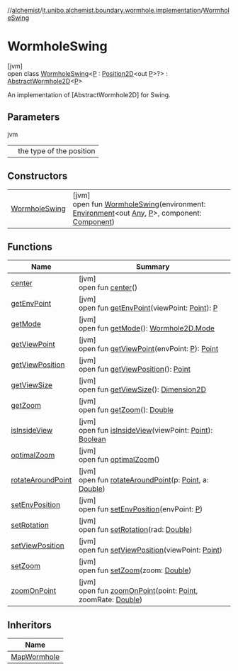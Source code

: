 //[alchemist](../../../index.md)/[it.unibo.alchemist.boundary.wormhole.implementation](../index.md)/[WormholeSwing](index.md)

# WormholeSwing

[jvm]\
open class [WormholeSwing](index.md)<[P](index.md) : [Position2D](../../it.unibo.alchemist.model.interfaces/-position2-d/index.md)<out [P](../../it.unibo.alchemist.boundary.interfaces/-graphical2-d-output-monitor/index.md)>?> : [AbstractWormhole2D](../-abstract-wormhole2-d/index.md)<[P](../../it.unibo.alchemist.boundary.interfaces/-graphical2-d-output-monitor/index.md)> 

An implementation of [AbstractWormhole2D] for Swing.

## Parameters

jvm

| | |
|---|---|
| <P> | the type of the position |

## Constructors

| | |
|---|---|
| [WormholeSwing](-wormhole-swing.md) | [jvm]<br>open fun [WormholeSwing](-wormhole-swing.md)(environment: [Environment](../../it.unibo.alchemist.model.interfaces/-environment/index.md)<out [Any](https://kotlinlang.org/api/latest/jvm/stdlib/kotlin/-any/index.html), [P](../../it.unibo.alchemist.boundary.interfaces/-graphical2-d-output-monitor/index.md)>, component: [Component](https://docs.oracle.com/javase/8/docs/api/java/awt/Component.html)) |

## Functions

| Name | Summary |
|---|---|
| [center](../-abstract-wormhole2-d/center.md) | [jvm]<br>open fun [center](../-abstract-wormhole2-d/center.md)() |
| [getEnvPoint](../-abstract-wormhole2-d/get-env-point.md) | [jvm]<br>open fun [getEnvPoint](../-abstract-wormhole2-d/get-env-point.md)(viewPoint: [Point](https://docs.oracle.com/javase/8/docs/api/java/awt/Point.html)): [P](../../it.unibo.alchemist.boundary.interfaces/-graphical2-d-output-monitor/index.md) |
| [getMode](../-map-wormhole/index.md#12876278%2FFunctions%2F-267951372) | [jvm]<br>open fun [getMode](../-map-wormhole/index.md#12876278%2FFunctions%2F-267951372)(): [Wormhole2D.Mode](../../it.unibo.alchemist.boundary.wormhole.interfaces/-wormhole2-d/-mode/index.md) |
| [getViewPoint](../-abstract-wormhole2-d/get-view-point.md) | [jvm]<br>open fun [getViewPoint](../-abstract-wormhole2-d/get-view-point.md)(envPoint: [P](../../it.unibo.alchemist.boundary.interfaces/-graphical2-d-output-monitor/index.md)): [Point](https://docs.oracle.com/javase/8/docs/api/java/awt/Point.html) |
| [getViewPosition](../-abstract-wormhole2-d/get-view-position.md) | [jvm]<br>open fun [getViewPosition](../-abstract-wormhole2-d/get-view-position.md)(): [Point](https://docs.oracle.com/javase/8/docs/api/java/awt/Point.html) |
| [getViewSize](../-abstract-wormhole2-d/get-view-size.md) | [jvm]<br>open fun [getViewSize](../-abstract-wormhole2-d/get-view-size.md)(): [Dimension2D](https://docs.oracle.com/javase/8/docs/api/java/awt/geom/Dimension2D.html) |
| [getZoom](../-map-wormhole/index.md#-1625725498%2FFunctions%2F-267951372) | [jvm]<br>open fun [getZoom](../-map-wormhole/index.md#-1625725498%2FFunctions%2F-267951372)(): [Double](https://kotlinlang.org/api/latest/jvm/stdlib/kotlin/-double/index.html) |
| [isInsideView](../-abstract-wormhole2-d/is-inside-view.md) | [jvm]<br>open fun [isInsideView](../-abstract-wormhole2-d/is-inside-view.md)(viewPoint: [Point](https://docs.oracle.com/javase/8/docs/api/java/awt/Point.html)): [Boolean](https://kotlinlang.org/api/latest/jvm/stdlib/kotlin/-boolean/index.html) |
| [optimalZoom](../-abstract-wormhole2-d/optimal-zoom.md) | [jvm]<br>open fun [optimalZoom](../-abstract-wormhole2-d/optimal-zoom.md)() |
| [rotateAroundPoint](../-abstract-wormhole2-d/rotate-around-point.md) | [jvm]<br>open fun [rotateAroundPoint](../-abstract-wormhole2-d/rotate-around-point.md)(p: [Point](https://docs.oracle.com/javase/8/docs/api/java/awt/Point.html), a: [Double](https://kotlinlang.org/api/latest/jvm/stdlib/kotlin/-double/index.html)) |
| [setEnvPosition](../-abstract-wormhole2-d/set-env-position.md) | [jvm]<br>open fun [setEnvPosition](../-abstract-wormhole2-d/set-env-position.md)(envPoint: [P](../../it.unibo.alchemist.boundary.interfaces/-graphical2-d-output-monitor/index.md)) |
| [setRotation](../-map-wormhole/index.md#-365162114%2FFunctions%2F-267951372) | [jvm]<br>open fun [setRotation](../-map-wormhole/index.md#-365162114%2FFunctions%2F-267951372)(rad: [Double](https://kotlinlang.org/api/latest/jvm/stdlib/kotlin/-double/index.html)) |
| [setViewPosition](../-abstract-wormhole2-d/set-view-position.md) | [jvm]<br>open fun [setViewPosition](../-abstract-wormhole2-d/set-view-position.md)(viewPoint: [Point](https://docs.oracle.com/javase/8/docs/api/java/awt/Point.html)) |
| [setZoom](index.md#-1433490807%2FFunctions%2F-267951372) | [jvm]<br>open fun [setZoom](index.md#-1433490807%2FFunctions%2F-267951372)(zoom: [Double](https://kotlinlang.org/api/latest/jvm/stdlib/kotlin/-double/index.html)) |
| [zoomOnPoint](../-abstract-wormhole2-d/zoom-on-point.md) | [jvm]<br>open fun [zoomOnPoint](../-abstract-wormhole2-d/zoom-on-point.md)(point: [Point](https://docs.oracle.com/javase/8/docs/api/java/awt/Point.html), zoomRate: [Double](https://kotlinlang.org/api/latest/jvm/stdlib/kotlin/-double/index.html)) |

## Inheritors

| Name |
|---|
| [MapWormhole](../-map-wormhole/index.md) |
